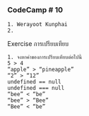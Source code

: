 ### CodeCamp # 10
    1. Werayoot Kunphai
    2. 
      
Exercise การเปรียบเทียบ

    1. จงหาค่าของการเปรียบเทียบต่อไปนี้
    5 > 4
    “apple” > “pineapple”
    “2” > “12”
    undefined == null
    undefined === null
    “bee” < “be”
    “bee” > “Bee”
    “Bee” < “be”
 